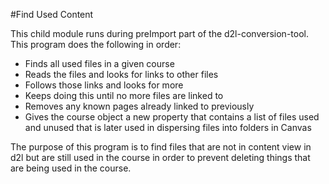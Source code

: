 #Find Used Content

This child module runs during preImport part of the d2l-conversion-tool. This program does the following in order:
- Finds all used files in a given course
- Reads the files and looks for links to other files
- Follows those links and looks for more
- Keeps doing this until no more files are linked to
- Removes any known pages already linked to previously
- Gives the course object a new property that contains a list of files used and unused that is later used in dispersing files into folders in Canvas

The purpose of this program is to find files that are not in content view in d2l but are still used in the course in order to prevent deleting things that are being used in the course.